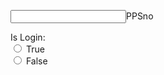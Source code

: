 <html>
<body>

<input type="text" id="PPSno" name="PPSno" value="">PPSno

<form>
            Is Login:
            <div>
                <input type="radio" id="loginTrue" name="isLogin" value="true">
                <label for="loginTrue">True</label>
            </div>
            <div>
                <input type="radio" id="loginFalse" name="isLogin" value="false">
                <label for="loginFalse">False</label>
            </div>
    </form>

<script type='text/javascript'>
	function initEmbeddedMessaging() {
	
		window.addEventListener(
		 "onEmbeddedMessagingButtonClicked", () => {
		  embeddedservice_bootstrap.prechatAPI.setHiddenPrechatFields({
		   "PPSno": PPSno.value,
		  });

		  embeddedservice_bootstrap.prechatAPI.setVisiblePrechatFields({
		   "_email": {
		      "value": "Jane@asd.sdsd",
		      "isEditableByEndUser": isLogin
		    },});
		 }
		);
	
	
		try {
			embeddedservice_bootstrap.settings.language = 'en_US'; // For example, enter 'en' or 'en-US'

			embeddedservice_bootstrap.init(
				'00DHz0000003j20',
				'miawDemo',
				'https://hkbn--devmiaw.sandbox.my.site.com/ESWmiawDemo1728371866859',
				{
					scrt2URL: 'https://hkbn--devmiaw.sandbox.my.salesforce-scrt.com'
				}
			);
		} catch (err) {
			console.error('Error loading Embedded Messaging: ', err);
		}
	};
</script>
<script type='text/javascript' src='https://hkbn--devmiaw.sandbox.my.site.com/ESWmiawDemo1728371866859/assets/js/bootstrap.min.js' onload='initEmbeddedMessaging()'></script>

</body>
</html>
